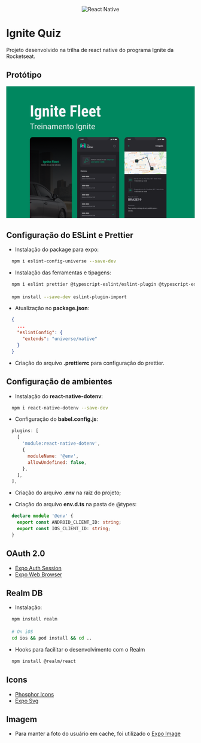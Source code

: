 <p align="center">
  <img src="https://xesque.rocketseat.dev/platform/1659122823166.svg" alt="React Native">
</p>

# Ignite Quiz
Projeto desenvolvido na trilha de react native do programa Ignite da Rocketseat.

## Protótipo
<img src="./assets/Screens.png" alt="Protótipo das telas">

## Configuração do ESLint e Prettier
- Instalação do package para expo:
```bash
  npm i eslint-config-universe --save-dev
```

- Instalação das ferramentas e tipagens:
```bash
  npm i eslint prettier @typescript-eslint/eslint-plugin @typescript-eslint/parser --save-dev

  npm install --save-dev eslint-plugin-import
```

- Atualização no <b>package.json</b>:
```json
  {
    ...
    "eslintConfig": {
      "extends": "universe/native"
    }
  }
```

- Criação do arquivo <b>.prettierrc</b> para configuração do prettier.

## Configuração de ambientes
- Instalação do <b>react-native-dotenv</b>:
```bash
  npm i react-native-dotenv --save-dev
```

- Configuração do <b>babel.config.js</b>:
```js
  plugins: [
    [
      'module:react-native-dotenv',
      {
        moduleName: '@env',
        allowUndefined: false,
      },
    ],
  ],
```

- Criação do arquivo <b>.env</b> na raiz do projeto;

- Criação do arquivo <b>env.d.ts</b> na pasta de @types:
```ts
  declare module '@env' {
    export const ANDROID_CLIENT_ID: string;
    export const IOS_CLIENT_ID: string;
  }
```

## OAuth 2.0
- [Expo Auth Session](https://docs.expo.dev/versions/latest/sdk/auth-session/)
- [Expo Web Browser](https://docs.expo.dev/versions/latest/sdk/webbrowser/)

## Realm DB
- Instalação:
```bash
  npm install realm

  # On iOS
  cd ios && pod install && cd ..
```

- Hooks para facilitar o desenvolvimento com o Realm
```bash
  npm install @realm/react
```

## Icons
- [Phosphor Icons](https://phosphoricons.com/)
- [Expo Svg](https://docs.expo.dev/versions/latest/sdk/svg/)

## Imagem
- Para manter a foto do usuário em cache, foi utilizado o [Expo Image](https://docs.expo.dev/versions/unversioned/sdk/image/?utm_source=google&utm_medium=cpc&utm_content=performancemax&gclid=CjwKCAjwm4ukBhAuEiwA0zQxkzBxrbY24r7ODEAtHunFclBRJ0aeDcLai984m57ebLg7zkm5qkMzEhoC-awQAvD_BwE)